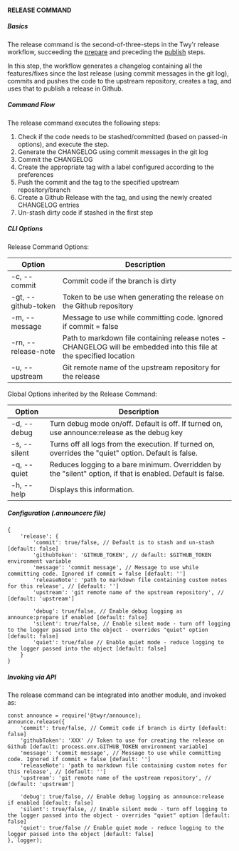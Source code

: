 #### RELEASE COMMAND

##### Basics
The release command is the second-of-three-steps in the Twy'r release workflow,
succeeding the [prepare](PREPARE_COMMAND.md) and preceding the [publish](PUBLISH_COMMAND.md)
steps.

In this step, the workflow generates a changelog containing all the features/fixes since the
last release (using commit messages in the git log), commits and pushes the code to the upstream
repository, creates a tag, and uses that to publish a release in Github.

##### Command Flow

The release command executes the following steps:

1. Check if the code needs to be stashed/committed (based on passed-in options), and execute the step.
1. Generate the CHANGELOG using commit messages in the git log
1. Commit the CHANGELOG
1. Create the appropriate tag with a label configured according to the preferences
1. Push the commit and the tag to the specified upstream repository/branch
1. Create a Github Release with the tag, and using the newly created CHANGELOG entries
1. Un-stash dirty code if stashed in the first step

##### CLI Options

Release Command Options:

| Option | Description |
| --- | --- |
| -c, --commit | Commit code if the branch is dirty |
| -gt, --github-token | Token to be use when generating the release on the Github repository |
| -m, --message | Message to use while committing code. Ignored if commit = false |
| -rn, --release-note | Path to markdown file containing release notes - CHANGELOG will be embedded into this file at the specified location |
| -u, --upstream | Git remote name of the upstream repository for the release |

Global Options inherited by the Release Command:

| Option | Description |
| --- | --- |
| -d, --debug | Turn debug mode on/off. Default is off. If turned on, use announce:release as the debug key |
| -s, --silent | Turns off all logs from the execution. If turned on, overrides the "quiet" option. Default is false. |
| -q, --quiet | Reduces logging to a bare minimum. Overridden by the "silent" option, if that is enabled. Default is false. |
| -h, --help | Displays this information. |

##### Configuration (.announcerc file)

```
{
    'release': {
        'commit': true/false, // Default is to stash and un-stash [default: false]
        'githubToken': 'GITHUB_TOKEN', // default: $GITHUB_TOKEN environment variable
        'message': 'commit message', // Message to use while committing code. Ignored if commit = false [default: '']
        'releaseNote': 'path to markdown file containing custom notes for this release', // [default: '']
        'upstream': 'git remote name of the upstream repository', // [default: 'upstream']

        'debug': true/false, // Enable debug logging as announce:prepare if enabled [default: false]
        'silent': true/false, // Enable silent mode - turn off logging to the logger passed into the object - overrides "quiet" option [default: false]
        'quiet': true/false // Enable quiet mode - reduce logging to the logger passed into the object [default: false]
    }
}
```

##### Invoking via API

The release command can be integrated into another module, and invoked as:

```
const announce = require('@twyr/announce);
announce.release({
    'commit': true/false, // Commit code if branch is dirty [default: false]
    'githubToken': 'XXX' // Token to use for creating the release on Github [default: process.env.GITHUB_TOKEN environment variable]
    'message': 'commit message', // Message to use while committing code. Ignored if commit = false [default: '']
    'releaseNote': 'path to markdown file containing custom notes for this release', // [default: '']
    'upstream': 'git remote name of the upstream repository', // [default: 'upstream']

    'debug': true/false, // Enable debug logging as announce:release if enabled [default: false]
    'silent': true/false, // Enable silent mode - turn off logging to the logger passed into the object - overrides "quiet" option [default: false]
    'quiet': true/false // Enable quiet mode - reduce logging to the logger passed into the object [default: false]
}, logger);
```
